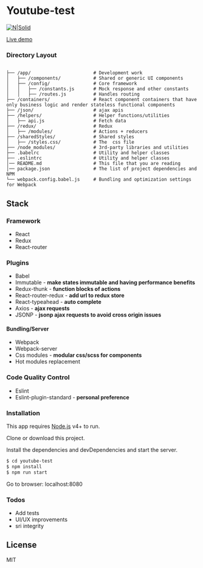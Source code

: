 # Youtube-test


[![N|Solid](https://cldup.com/dTxpPi9lDf.thumb.png)](https://nodesource.com/products/nsolid)

[Live demo](https://youtube-test.firebaseapp.com)

### Directory Layout

```shell

├── /app/                       # Development work
│   ├── /components/            # Shared or generic UI components
│   ├── /config/                # Core framework
│   │   ├── /constants.js       # Mock response and other constants
│   │   ├── /routes.js          # Handles routing 
├── /containers/                # React component containers that have only business logic and render stateless functional components
├── /json/                      # ajax apis
├── /helpers/                   # Helper functions/utilities
│   ├── api.js                  # Fetch data
├── /redux/                     # Redux
│   ├── /modules/               # Actions + reducers
├── /sharedStyles/              # Shared styles
│   ├── /styles.css/            # The  css file
├── /node_modules/              # 3rd-party libraries and utilities
├── .babelrc                    # Utility and helper classes
├── .eslintrc                   # Utility and helper classes
│── README.md                   # This file that you are reading
│── package.json                # The list of project dependencies and NPM 
└── webpack.config.babel.js     # Bundling and optimization settings for Webpack
```

## Stack

### Framework
- React
- Redux
- React-router

### Plugins
- Babel
- Immutable - **make states immutable and having performance benefits**
- Redux-thunk - **function blocks of actions**
- React-router-redux - **add url to redux store**
- React-typeahead - **auto complete**
- Axios - **ajax requests**
- JSONP - **jsonp ajax requests to avoid cross origin issues**

#### Bundling/Server
- Webpack
- Webpack-server
- Css modules - **modular css/scss for components**
- Hot modules replacement

### Code Quality Control
- Eslint
- Eslint-plugin-standard - **personal preference**

### Installation

This app requires [Node.js](https://nodejs.org/) v4+ to run.

Clone or download this project.

Install the dependencies and devDependencies and start the server.

```sh
$ cd youtube-test
$ npm install
$ npm run start
```

Go to browser: localhost:8080

### Todos

 - Add tests
 - UI/UX improvements
 - sri integrity

License
----

MIT
